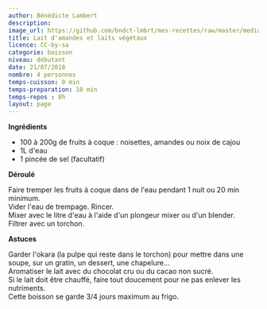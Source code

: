 ```yaml
---
author: Bénédicte Lambert
description: 
image_url: https://github.com/bndct-lmbrt/mes-recettes/raw/master/medias/lait-vegetal.jpg
title: Lait d'amandes et laits végétaux 
licence: CC-by-sa
categorie: boisson
niveau: débutant
date: 21/07/2018
nombre: 4 personnes
temps-cuisson: 0 min
temps-preparation: 10 min
temps-repos : 8h
layout: page
---
```



**Ingrédients**  
 

* 100 à 200g de fruits à coque : noisettes, amandes ou noix de cajou
* 1L d'eau
* 1 pincée de sel (facultatif)


**Déroulé**

Faire tremper les fruits à coque dans de l'eau pendant 1 nuit ou 20 min minimum.  
Vider l'eau de trempage. Rincer.   
Mixer avec le litre d'eau à l'aide d'un plongeur mixer ou d'un blender.  
Filtrer avec un torchon.  


**Astuces** 

Garder l'okara (la pulpe qui reste dans le torchon) pour mettre dans une soupe, sur un gratin, un dessert, une chapelure...  
Aromatiser le lait avec du chocolat cru ou du cacao non sucré.  
Si le lait doit être chauffé, faire tout doucement pour ne pas enlever les nutriments.  
Cette boisson se garde 3/4 jours maximum au frigo.  
